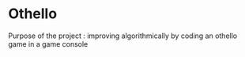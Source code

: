 # Othello
Purpose of the project : 
improving algorithmically by coding an othello game in a game console 
